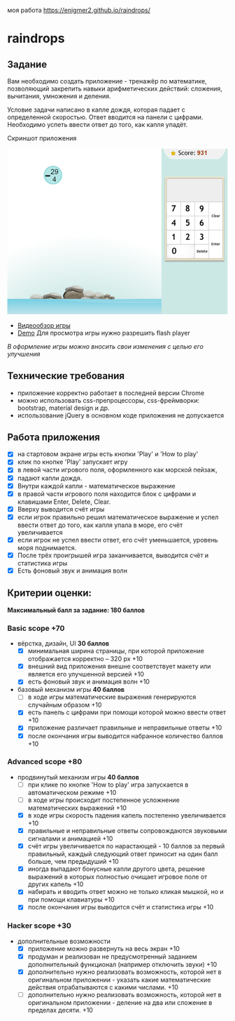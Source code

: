 моя работа https://enigmer2.github.io/raindrops/

# raindrops

## Задание

Вам необходимо создать приложение - тренажёр по математике, позволяющий закрепить навыки арифметических действий: сложения, вычитания, умножения и деления.

Условие задачи написано в капле дождя, которая падает с определенной скоростью. Ответ вводится на панели с цифрами. Необходимо успеть ввести ответ до того, как капля упадёт.

Скриншот приложения

![Screenshot](media/raindrops.png)

- [Видеообзор игры](https://youtu.be/YDzeM8R4d24)
- [Demo](https://www.to14.com/game.php?id=4d486a66950d8#)
  Для просмотра игры нужно разрешить flash player

_В оформление игры можно вносить свои изменения с целью его улучшения_

## Технические требования

- приложение корректно работает в последней версии Chrome
- можно использовать css-препроцессоры, css-фреймворки: bootstrap, material design и др.
- использование jQuery в основном коде приложения не допускается

## Работа приложения

- [x] на стартовом экране игры есть кнопки 'Play' и 'How to play'
- [x] клик по кнопке 'Play' запускает игру
- [x] в левой части игрового поля, оформленного как морской пейзаж,
- [x] падают капли дождя.
- [x] Внутри каждой капли - математическое выражение
- [x] в правой части игрового поля находится блок с цифрами и клавишами Enter, Delete, Clear.
- [x] Вверху выводится счёт игры
- [x] если игрок правильно решил математическое выражение и успел ввести ответ до того, как капля упала в море, его счёт увеличивается
- [x] если игрок не успел ввести ответ, его счёт уменьшается, уровень моря поднимается.
- [x] После трёх проигрышей игра заканчивается, выводится счёт и статистика игры
- [x] Eсть фоновый звук и анимация волн

## Критерии оценки:

**Максимальный балл за задание: 180 баллов**

### Basic scope +70

- вёрстка, дизайн, UI **30 баллов**
  - [x] минимальная ширина страницы, при которой приложение отображается корректно – 320 рх +10
  - [x] внешний вид приложения внешне соответствует макету или является его улучшенной версией +10
  - [x] есть фоновый звук и анимация волн +10
- базовый механизм игры **40 баллов**
  - [ ] в ходе игры математические выражения генерируются случайным образом +10
  - [x] есть панель с цифрами при помощи которой можно ввести ответ +10
  - [x] приложение различает правильные и неправильные ответы +10
  - [x] после окончания игры выводится набранное количество баллов +10

### Advanced scope +80

- продвинутый механизм игры **40 баллов**
  - [ ] при клике по кнопке 'How to play' игра запускается в автоматическом режиме +10
  - [ ] в ходе игры происходит постепенное усложнение математических выражений +10
  - [x] в ходе игры скорость падения капель постепенно увеличивается +10
  - [x] правильные и неправильные ответы сопровождаются звуковыми сигналами и анимацией +10
  - [x] счёт игры увеличивается по нарастающей - 10 баллов за первый правильный, каждый следующий ответ приносит на один балл больше, чем предыдуший +10
  - [x] иногда выпадают бонусные капли другого цвета, решение выражений в которых полностью очищает игровое поле от других капель +10
  - [x] набирать и вводить ответ можно не только кликая мышкой, но и при помощи клавиатуры +10
  - [x] после окончания игры выводится счёт и статистика игры +10

### Hacker scope +30

- дополнительные возможности
  - [x] приложение можно развернуть на весь экран +10
  - [x] продуман и реализован не предусмотренный заданием дополнительный функционал (например отключить звуки) +10
  - [x] дополнительно нужно реализовать возможность, которой нет в оригинальном приложении - указать какие математические действия отрабатываются с какими числами. +10
  - [ ] дополнительно нужно реализовать возможность, которой нет в оригинальном приложении - деление на два или сложение в пределах десяти. +10
